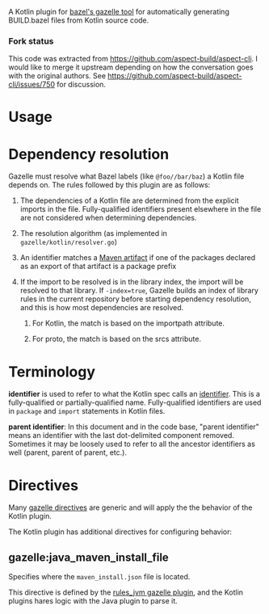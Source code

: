 A Kotlin plugin for [bazel's gazelle
tool](https://github.com/bazelbuild/bazel-gazelle/tree/master) for automatically
generating BUILD.bazel files from Kotlin source code.

### Fork status
This code was extracted from https://github.com/aspect-build/aspect-cli. I would
like to merge it upstream depending on how the conversation goes with the
original authors. See https://github.com/aspect-build/aspect-cli/issues/750 for
discussion.


# Usage


# Dependency resolution

Gazelle must resolve what Bazel labels (like `@foo//bar/baz`) a Kotlin file depends on.
The rules followed by this plugin are as follows:

1. The dependencies of a Kotlin file are determined from the explicit imports in
   the file. Fully-qualified identifiers present elsewhere in the file are not
   considered when determining dependencies.

2. The resolution algorithm (as implemented in `gazelle/kotlin/resolver.go`)
   
3. An identifier matches a [Maven
   artifact](https://maven.apache.org/repositories/artifacts.html) if one of the
   packages declared as an export of that artifact is a package prefix

4. If the import to be resolved is in the library index, the import will be resolved to that library. If `-index=true`, Gazelle builds an index of library rules in the current repository before starting dependency resolution, and this is how most dependencies are resolved.

   1. For Kotlin, the match is based on the importpath attribute.

   2. For proto, the match is based on the srcs attribute.


# Terminology

**identifier** is used to refer to what the Kotlin spec calls an
[identifier](https://kotlinlang.org/spec/syntax-and-grammar.html#grammar-rule-identifier).
This is a fully-qualified or partially-qualified name. Fully-qualified
identifiers are used in `package` and `import` statements in Kotlin files.

**parent identifier**: In this document and in the code base, "parent identifier" means
an identifier with the last dot-delimited component removed. Sometimes it may be loosely
used to refer to all the ancestor identifiers as well (parent, parent of parent, etc.).

# Directives

Many [gazelle directives](https://github.com/bazelbuild/bazel-gazelle#directives) are generic
and will apply the the behavior of the Kotlin plugin.

The Kotlin plugin has additional directives for configuring behavior:

## gazelle:java_maven_install_file

Specifies where the `maven_install.json` file is located.

This directive is defined by the [rules_jvm gazelle plugin](), and the Kotlin
plugins hares logic with the Java plugin to parse it.